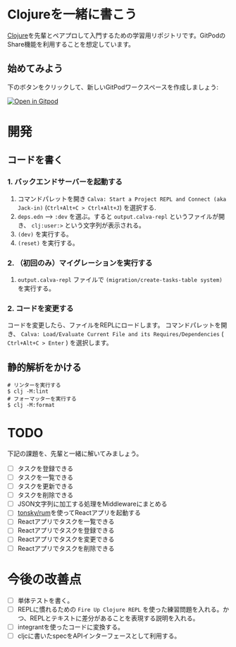 # Clojureを一緒に書こう

[Clojure](https://clojure.org/)を先輩とペアプロして入門するための学習用リポジトリです。GitPodのShare機能を利用することを想定しています。

## 始めてみよう

下のボタンをクリックして、新しいGitPodワークスペースを作成しましょう:

[![Open in Gitpod](https://gitpod.io/button/open-in-gitpod.svg)](https://gitpod.io/#https://github.com/blackawa/write-clojure-with-menty)

# 開発

## コードを書く

### 1. バックエンドサーバーを起動する

1. コマンドパレットを開き `Calva: Start a Project REPL and Connect (aka Jack-in)` (`Ctrl+Alt+C > Ctrl+Alt+J`) を選択する.
1. `deps.edn` --> `:dev` を選ぶ。すると `output.calva-repl` というファイルが開き、 `clj:user:>` という文字列が表示される。
1. `(dev)` を実行する。
1. `(reset)` を実行する。

### 2. （初回のみ）マイグレーションを実行する

1. `output.calva-repl` ファイルで `(migration/create-tasks-table system)` を実行する。

### 2. コードを変更する

コードを変更したら、ファイルをREPLにロードします。
コマンドパレットを開き、 `Calva: Load/Evaluate Current File and its Requires/Dependencies` ( `Ctrl+Alt+C > Enter` ) を選択します。

## 静的解析をかける

    # リンターを実行する
    $ clj -M:lint
    # フォーマッターを実行する
    $ clj -M:format

# TODO

下記の課題を、先輩と一緒に解いてみましょう。

- [ ] タスクを登録できる
- [ ] タスクを一覧できる
- [ ] タスクを更新できる
- [ ] タスクを削除できる
- [ ] JSON文字列に加工する処理をMiddlewareにまとめる
- [ ] [tonsky/rum](https://github.com/tonsky/rum)を使ってReactアプリを起動する
- [ ] Reactアプリでタスクを一覧できる
- [ ] Reactアプリでタスクを登録できる
- [ ] Reactアプリでタスクを変更できる
- [ ] Reactアプリでタスクを削除できる

# 今後の改善点

- [ ] 単体テストを書く。
- [ ] REPLに慣れるための `Fire Up Clojure REPL` を使った練習問題を入れる。かつ、REPLとテキストに差分があることを表現する説明を入れる。
- [ ] integrantを使ったコードに変換する。
- [ ] cljcに書いたspecをAPIインターフェースとして利用する。
